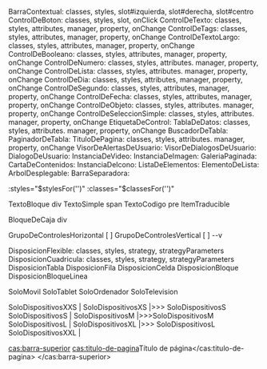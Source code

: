 BarraContextual: classes, styles, slot#izquierda, slot#derecha, slot#centro
ControlDeBoton: classes, styles, slot, onClick
ControlDeTexto: classes, styles, attributes, manager, property, onChange
ControlDeTags: classes, styles, attributes, manager, property, onChange
ControlDeTextoLargo: classes, styles, attributes, manager, property, onChange
ControlDeBooleano: classes, styles, attributes, manager, property, onChange
ControlDeNumero: classes, styles, attributes. manager, property, onChange
ControlDeLista: classes, styles, attributes. manager, property, onChange
ControlDeDia: classes, styles, attributes, manager, property, onChange
ControlDeSegundo: classes, styles, attributes, manager, property, onChange
ControlDeFecha: classes, styles, attributes, manager, property, onChange
ControlDeObjeto: classes, styles, attributes. manager, property, onChange
ControlDeSeleccionSimple: classes, styles, attributes. manager, property, onChange
EtiquetaDeControl: 
TablaDeDatos: classes, styles, attributes. manager, property, onChange
BuscadorDeTabla:
PaginadorDeTabla:
TituloDePagina: classes, styles, attributes. manager, property, onChange
VisorDeAlertasDeUsuario:
VisorDeDialogosDeUsuario: 
DialogoDeUsuario:
InstanciaDeVideo:
InstanciaDeImagen:
GaleriaPaginada:
CartaDeContenidos:
InstanciaDeIcono: 
ListaDeElementos:
ElementoDeLista:
ArbolDesplegable:
BarraSeparadora:

:styles="$stylesFor('')" :classes="$classesFor('')"

TextoBloque div
TextoSimple span
TextoCodigo pre
ItemTraducible

BloqueDeCaja div

GrupoDeControlesHorizontal [  ]
GrupoDeControlesVertical [  ] --v

DisposicionFlexible: classes, styles, strategy, strategyParameters
DisposicionCuadricula: classes, styles, strategy, strategyParameters
DisposicionTabla
    DisposicionFila
        DisposicionCelda
DisposicionBloque
DisposicionBloqueLinea

SoloMovil
SoloTablet
SoloOrdenador
SoloTelevision

SoloDispositivosXXS |
SoloDispositivosXS  |>>> SoloDispositivosS
SoloDispositivosS   |
SoloDispositivosM     |>>>SoloDispositivosM
SoloDispositivosL       |
SoloDispositivosXL      |>>> SoloDispositivosL
SoloDispositivosXXL     |

<cas:barra-superior>
    <cas:titulo-de-pagina>Título de página</cas:titulo-de-pagina>
</cas:barra-superior>

